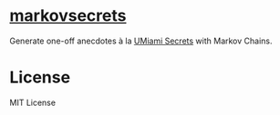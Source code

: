 [markovsecrets](http://secrets.oychang.com)
===========================================

Generate one-off anecdotes à la [UMiami Secrets](https://facebook.com/UMiamiSecrets) with Markov Chains.


License
=======

MIT License
